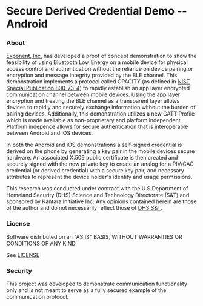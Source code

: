 # Secure Derived Credential Demo -- Android

### About ###
[Exponent, Inc.](http://www.exponent.com) has developed a proof of concept demonstration to show the feasibility of using Bluetooth Low Energy on a mobile device for physical access control and authentication without the reliance on device pairing or encryption and message integrity provided by the BLE channel.  This demonstration implements a protocol called OPACITY (as defined in [NIST Special Publication 800-73-4](http://nvlpubs.nist.gov/nistpubs/SpecialPublications/NIST.SP.800-73-4.pdf)) to rapidly establish an app layer encrypted communication channel between mobile devices.  Using the app layer encryption and treating the BLE channel as a transparent layer allows devices to rapidly and securely exchange information without the burden of pairing devices.  Additionally, this demonstration utilizes a new GATT Profile which is made available as non-proprietary and platform independent.  Platform indepence allows for secure authentication that is interoperable between Android and iOS devices. 

In both the Android and iOS demonstrations a self-signed credential is derived on the phone by generating a key pair in the mobile devices secure hardware.  An associated X.509 public certificate is then created and securely signed with the new private key to create an analog for a PIV/CAC credential (or derived credential) with a secure key pair, and necessary attributes to represent the device holder's identity and usage permissions.  

This research was conducted under contract with the U.S Department of Homeland Security (DHS) Science and Technology Directorate (S&T) and sponsored by Kantara Initiative Inc.  Any opinions contained herein are those of the author and do not necessarily reflect those of [DHS S&T](https://www.dhs.gov/science-and-technology).


### License ###
Software distributed on an "AS IS" BASIS, WITHOUT WARRANTIES OR CONDITIONS OF ANY KIND


See [LICENSE](https://github.com/PIVopacity/PIVOpacityBLE/blob/master/LICENSE.txt)


### Security ###
This project was developed to demonstrate communication functionality only and is not meant to serve as a fully secured example of the communication protocol.
